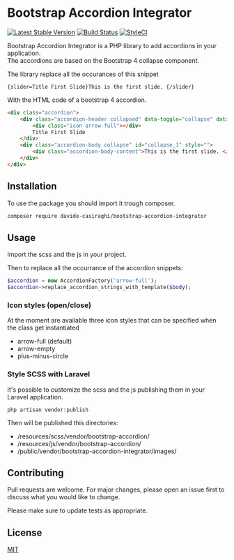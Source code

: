 # Bootstrap Accordion Integrator

[![Latest Stable Version](https://img.shields.io/packagist/v/davide-casiraghi/bootstrap-accordion-integrator.svg?style=flat-square)](https://packagist.org/packages/davide-casiraghi/bootstrap-accordion-integrator)
<a href="https://travis-ci.org/davide-casiraghi/bootstrap-accordion-integrator"><img src="https://travis-ci.org/davide-casiraghi/bootstrap-accordion-integrator.svg" alt="Build Status"></a>
[![StyleCI](https://styleci.io/repos/175197548/shield?style=flat-square)](https://styleci.io/repos/175197548)




Bootstrap Accordion Integrator is a PHP library to add accordions in your application.  
The accordions are based on the Bootstrap 4 collapse component.

The library replace all the occurances of this snippet
```
{slider=Title First Slide}This is the first slide. {/slider}
```
With the HTML code of a bootstrap 4 accordion.
```html
<div class="accordion">
    <div class="accordion-header collapsed" data-toggle="collapse" data-target="#collapse_1" aria-expanded="false">
        <div class="icon arrow-full"></div>
        Title First Slide
    </div>
    <div class="accordion-body collapse" id="collapse_1" style="">
        <div class="accordion-body-content">This is the first slide. </div>
    </div>
</div>
```


## Installation

To use the package you should import it trough composer.

```bash
composer require davide-casiraghi/bootstrap-accordion-integrator
```

## Usage

Import the scss and the js in your project.

Then to replace all the occurrance of the accordion snippets:

```php
$accordion = new AccordionFactory('arrow-full');
$accordion->replace_accordion_strings_with_template($body);
```

### Icon styles (open/close)
At the moment are available three icon styles that can be specified when the class get instantiated
- arrow-full (default)  
- arrow-empty  
- plus-minus-circle  

### Style SCSS with Laravel
It's possible to customize the scss and the js publishing them in your Laravel application.  

```php artisan vendor:publish```

Then will be published this directories:
- /resources/scss/vendor/bootstrap-accordion/
- /resources/js/vendor/bootstrap-accordion/
- /public/vendor/bootstrap-accordion-integrator/images/

## Contributing
Pull requests are welcome. For major changes, please open an issue first to discuss what you would like to change.

Please make sure to update tests as appropriate.

## License
[MIT](https://github.com/davide-casiraghi/bootstrap-accordion-integrator/blob/master/LICENSE.md)
